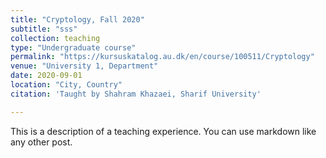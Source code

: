 ```yaml
---
title: "Cryptology, Fall 2020"
subtitle: "sss"
collection: teaching
type: "Undergraduate course"
permalink: "https://kursuskatalog.au.dk/en/course/100511/Cryptology"
venue: "University 1, Department"
date: 2020-09-01
location: "City, Country"
citation: 'Taught by Shahram Khazaei, Sharif University'

---
```


This is a description of a teaching experience. You can use markdown like any other post.
